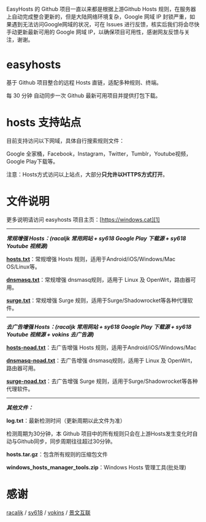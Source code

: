 EasyHosts 的 Github 项目一直以来都是根据上游Github Hosts 规则，在服务器上自动完成整合更新的，但是大陆网络环境复杂，Google 网域 IP 封锁严重，如果遇到无法访问Google网域的状况，可在 Issues 进行反馈，核实后我们将会尽快手动更新最新可用的 Google 网域 IP，以确保项目可用性，感谢网友反馈与关注，谢谢。

# easyhosts
基于 Github 项目整合的远程 Hosts 直链，适配多种规则、终端。

每 30 分钟 自动同步一次 Github 最新可用项目并提供打包下载。

# hosts 支持站点
目前支持访问以下网域，具体自行搜索规则文件：

Google 全家桶，Facebook，Instagram，Twitter，Tumblr，Youtube视频，Google Play下载等。

注意：Hosts方式访问以上站点，大部分**只允许以HTTPS方式打开**。

# 文件说明
更多说明请访问 easyhosts 项目主页：[https://windows.cat][1]


----------


***常规增强 Hosts：(racaljk 常用网站 + sy618 Google Play 下载源 + sy618 Youtube 视频源)***

**[hosts.txt][2]**：常规增强 Hosts 规则，适用于Android/iOS/Windows/Mac OS/Linux等。

**[dnsmasq.txt][3]**：常规增强 dnsmasq规则，适用于 Linux 及 OpenWrt，路由器可用。

**[surge.txt][4]**：常规增强 Surge 规则，适用于Surge/Shadowrocket等各种代理软件。


----------


***去广告增强 Hosts：(racaljk 常用网站 + sy618 Google Play 下载源 + sy618 Youtube 视频源 + vokins 去广告源)***

**[hosts-noad.txt][5]**：去广告增强 Hosts 规则，适用于Android/iOS/Windows/Mac

**[dnsmasq-noad.txt][6]**：去广告增强 dnsmasq规则，适用于 Linux 及 OpenWrt，路由器可用。

**[surge-noad.txt][7]**：去广告增强 Surge 规则，适用于Surge/Shadowrocket等各种代理软件。


----------


***其他文件：***

**log.txt**：最新检测时间（更新周期以此文件为准）

检测周期为30分钟，本 Github 项目中的所有规则只会在上游Hosts发生变化时自动与Github同步，同步周期往往超过30分钟。

**hosts.tar.gz**：包含所有规则的压缩包文件

**windows_hosts_manager_tools.zip**：Windows Hosts 管理工具(批处理)




# 感谢
[racaljk][8] / [sy618][9] / [vokins][10] / [景文互联][11]


  [1]: https://windows.cat
  [2]: https://windows.cat/hosts.txt
  [3]: https://windows.cat/dnsmasq.txt
  [4]: https://windows.cat/surge.txt
  [5]: https://windows.cat/hosts-noad.txt
  [6]: https://windows.cat/dnsmasq-noad.txt
  [7]: https://windows.cat/surge-noad.txt
  [8]: https://github.com/racaljk/hosts
  [9]: https://github.com/sy618/hosts
  [10]: https://github.com/vokins/yhosts
  [11]: https://www.jwdns.com/